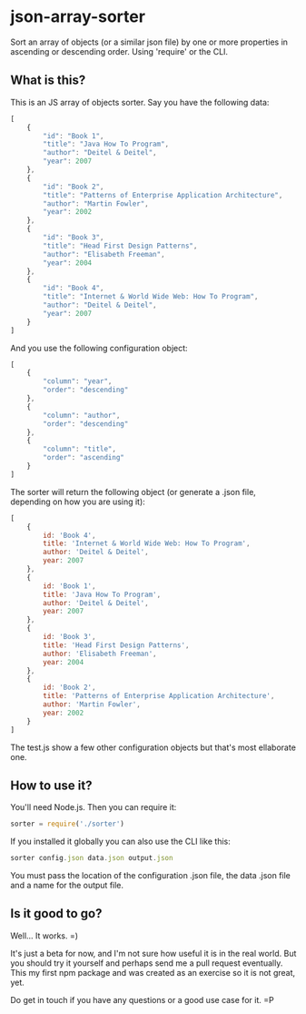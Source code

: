 # json-array-sorter
Sort an array of objects (or a similar json file) by one or more properties in ascending or descending order. Using 'require' or the CLI.

## What is this?

This is an JS array of objects sorter. Say you have the following data:

```javascript
[
    {
        "id": "Book 1",
        "title": "Java How To Program",
        "author": "Deitel & Deitel",
        "year": 2007
    },
    {
        "id": "Book 2",
        "title": "Patterns of Enterprise Application Architecture",
        "author": "Martin Fowler",
        "year": 2002
    },
    {
        "id": "Book 3",
        "title": "Head First Design Patterns",
        "author": "Elisabeth Freeman",
        "year": 2004
    },
    {
        "id": "Book 4",
        "title": "Internet & World Wide Web: How To Program",
        "author": "Deitel & Deitel",
        "year": 2007
    }
]

```

And you use the following configuration object:

```javascript
[
    {
        "column": "year",
        "order": "descending"
    },
    {
        "column": "author",
        "order": "descending"
    },
    {
        "column": "title",
        "order": "ascending"
    }
]
```

The sorter will return the following object (or generate a .json file, depending on how you are using it):

```javascript
[
    {
        id: 'Book 4',
        title: 'Internet & World Wide Web: How To Program',
        author: 'Deitel & Deitel',
        year: 2007
    },
    {
        id: 'Book 1',
        title: 'Java How To Program',
        author: 'Deitel & Deitel',
        year: 2007
    },
    {
        id: 'Book 3',
        title: 'Head First Design Patterns',
        author: 'Elisabeth Freeman',
        year: 2004
    },
    {
        id: 'Book 2',
        title: 'Patterns of Enterprise Application Architecture',
        author: 'Martin Fowler',
        year: 2002
    }
]
```

The test.js show a few other configuration objects but that's most ellaborate one.

## How to use it?

You'll need Node.js. Then you can require it:

```javascript
sorter = require('./sorter')
```

If you installed it globally you can also use the CLI like this:

```javascript
sorter config.json data.json output.json
```

You must pass the location of the configuration .json file, the data .json file and a name for the output file.

## Is it good to go?

Well... It works. =)

It's just a beta for now, and I'm not sure how useful it is in the real world. But you should try it yourself and perhaps send me a pull request eventually. This my first npm package and was created as an exercise so it is not great, yet.

Do get in touch if you have any questions or a good use case for it. =P
